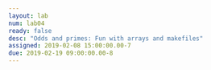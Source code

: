 ```yaml
---
layout: lab
num: lab04
ready: false
desc: "Odds and primes: Fun with arrays and makefiles"
assigned: 2019-02-08 15:00:00.00-7
due: 2019-02-19 09:00:00.00-8
---
```

